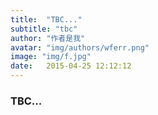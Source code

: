 ```yaml
---
title:  "TBC..."
subtitle: "tbc"
author: "作者是我"
avatar: "img/authors/wferr.png"
image: "img/f.jpg"
date:   2015-04-25 12:12:12
---
```


### TBC...
